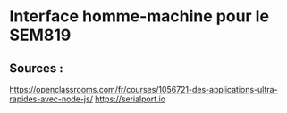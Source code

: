 # Interface homme-machine pour le SEM819

## Sources :
https://openclassrooms.com/fr/courses/1056721-des-applications-ultra-rapides-avec-node-js/
https://serialport.io


